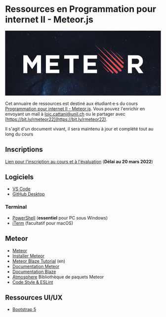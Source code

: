 # Ressources en Programmation pour internet II - Meteor.js

![Meteor](./images/meteor-logo.png)

Cet annuaire de ressources est destiné aux étudiant·e·s du cours [Programmation pour internet II - Meteor.js](https://applicationspub.unil.ch/interpub/noauth/php/Ud/ficheCours.php?v_enstyid=45169&v_langue=fr). Vous pouvez l'enrichir en envoyant un mail à [loic.cattani@unil.ch](mailto:loic.cattani@unil.ch?subject=Une%20nouvelle%20ressource%20en%20Meteor.js!) ou le partager avec [https://bit.ly/rmeteor22](https://bit.ly/rmeteor22).

Il s'agit d'un document vivant, il sera maintenu à jour et complété tout au long du cours

## Inscriptions

[Lien pour l'inscription au cours et à l'évaluation](https://www.unil.ch/lettres/fr/home/menuguid/etudiantes/enseignements-evaluations.html) (**Délai au 20 mars 2022**)

## Logiciels

- [VS Code](https://code.visualstudio.com/)
- [GitHub Desktop](https://desktop.github.com/)

### Terminal

- [PowerShell](https://docs.microsoft.com/en-us/powershell/scripting/install/installing-powershell-on-windows?view=powershell-7.2) (**essentiel** pour PC sous Windows)
- [iTerm](https://iterm2.com/) (facultatif pour macOS)

## Meteor

- [Meteor](https://www.meteor.com/)
- [Installer Meteor](https://www.meteor.com/developers/install)
- [Meteor Blaze Tutorial](https://blaze-tutorial.meteor.com/) (en)
- [Documentation Meteor](https://docs.meteor.com/#/full/)
- [Documentation Blaze](http://blazejs.org/guide/introduction.html)
- [Atmosphere](https://atmospherejs.com/) Bibliothèque de paquets Meteor
- [Code Style & ESLint](https://guide.meteor.com/code-style.html)

## Ressources UI/UX

- [Bootstrap 5](https://getbootstrap.com/)